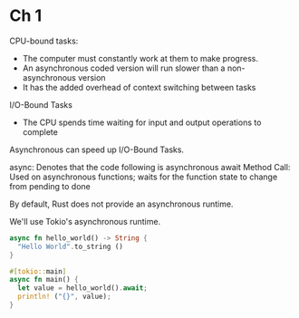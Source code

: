 # Ch 1

CPU-bound tasks:

- The computer must constantly work at them to make progress.
- An asynchronous coded version will run slower than a non-asynchronous version
- It has the added overhead of context switching between tasks

I/O-Bound Tasks

- The CPU spends time waiting for input and output operations to complete

Asynchronous can speed up I/O-Bound Tasks.

async: Denotes that the code following is asynchronous
await Method Call: Used on asynchronous functions; waits for the function state to change from pending to done

By default, Rust does not provide an asynchronous runtime.

We'll use Tokio's asynchronous runtime.

```rs
async fn hello_world() -> String {
  "Hello World".to_string ()
}

#[tokio::main]
async fn main() {
  let value = hello_world().await;
  println! ("{}", value);
}
```
